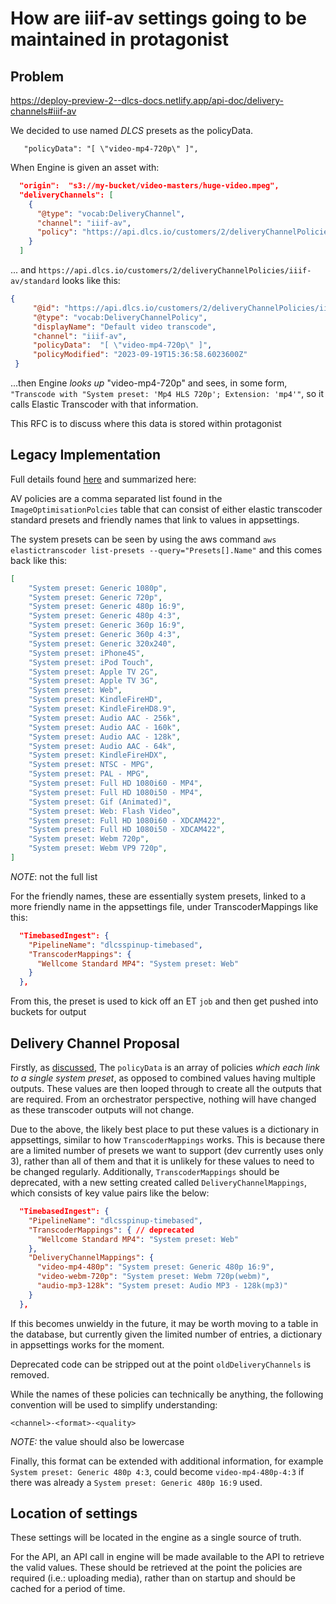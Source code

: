 # How are iiif-av settings going to be maintained in protagonist


## Problem

https://deploy-preview-2--dlcs-docs.netlify.app/api-doc/delivery-channels#iiif-av

We decided to use named _DLCS_ presets as the policyData.

```
   "policyData": "[ \"video-mp4-720p\" ]",
```

When Engine is given an asset with:

```json
  "origin":  "s3://my-bucket/video-masters/huge-video.mpeg",
  "deliveryChannels": [
    {
      "@type": "vocab:DeliveryChannel",
      "channel": "iiif-av",
      "policy": "https://api.dlcs.io/customers/2/deliveryChannelPolicies/iiif-av/standard"
    }
  ]
```

... and `https://api.dlcs.io/customers/2/deliveryChannelPolicies/iiif-av/standard` looks like this:

```json
{
     "@id": "https://api.dlcs.io/customers/2/deliveryChannelPolicies/iiif-av/standard",
     "@type": "vocab:DeliveryChannelPolicy",
     "displayName": "Default video transcode",
     "channel": "iiif-av",
     "policyData":  "[ \"video-mp4-720p\" ]",
     "policyModified": "2023-09-19T15:36:58.6023600Z"
 }
```

...then Engine _looks up_ "video-mp4-720p" and sees, in some form, `"Transcode with "System preset: 'Mp4 HLS 720p'; Extension: 'mp4'"`, so it calls Elastic Transcoder with that information.

This RFC is to discuss where this data is stored within protagonist

## Legacy Implementation

Full details found [here](https://github.com/dlcs/protagonist/issues/709) and summarized here:

AV policies are a comma separated list found in the `ImageOptimisationPolcies` table that can consist of either elastic transcoder standard presets and friendly names that link to values in appsettings.

The system presets can be seen by using the aws command `aws elastictranscoder list-presets --query="Presets[].Name"` and this comes back like this:

```json
[
    "System preset: Generic 1080p",
    "System preset: Generic 720p",
    "System preset: Generic 480p 16:9",
    "System preset: Generic 480p 4:3",
    "System preset: Generic 360p 16:9",
    "System preset: Generic 360p 4:3",
    "System preset: Generic 320x240",
    "System preset: iPhone4S",
    "System preset: iPod Touch",
    "System preset: Apple TV 2G",
    "System preset: Apple TV 3G",
    "System preset: Web",
    "System preset: KindleFireHD",
    "System preset: KindleFireHD8.9",
    "System preset: Audio AAC - 256k",
    "System preset: Audio AAC - 160k",
    "System preset: Audio AAC - 128k",
    "System preset: Audio AAC - 64k",
    "System preset: KindleFireHDX",
    "System preset: NTSC - MPG",
    "System preset: PAL - MPG",
    "System preset: Full HD 1080i60 - MP4",
    "System preset: Full HD 1080i50 - MP4",
    "System preset: Gif (Animated)",
    "System preset: Web: Flash Video",
    "System preset: Full HD 1080i60 - XDCAM422",
    "System preset: Full HD 1080i50 - XDCAM422",
    "System preset: Webm 720p",
    "System preset: Webm VP9 720p",
]
```

_NOTE_: not the full list

For the friendly names, these are essentially system presets, linked to a more friendly name in the appsettings file, under TranscoderMappings like this:

``` json
  "TimebasedIngest": {
    "PipelineName": "dlcsspinup-timebased",
    "TranscoderMappings": {
      "Wellcome Standard MP4": "System preset: Web"
    }
  },
```

From this, the preset is used to kick off an ET `job` and then get pushed into buckets for output

## Delivery Channel Proposal

Firstly, as [discussed](https://github.com/dlcs/protagonist/issues/709), The `policyData` is an array of policies *which each link to a single system preset*, as opposed to combined values having multiple outputs.  These values are then looped through to create all the outputs that are required.  From an orchestrator perspective, nothing will have changed as these transcoder outputs will not change.

Due to the above, the likely best place to put these values is a dictionary in appsettings, similar to how `TranscoderMappings` works.  This is because there are a limited number of presets we want to support (dev currently uses only 3), rather than all of them and that it is unlikely for these values to need to be changed regularly.  Additionally, `TranscoderMappings` should be deprecated, with a new setting created called `DeliveryChannelMappings`, which consists of key value pairs like the below:

```json
  "TimebasedIngest": {
    "PipelineName": "dlcsspinup-timebased",
    "TranscoderMappings": { // deprecated
      "Wellcome Standard MP4": "System preset: Web"
    }, 
    "DeliveryChannelMappings": {
      "video-mp4-480p": "System preset: Generic 480p 16:9",
      "video-webm-720p": "System preset: Webm 720p(webm)",
      "audio-mp3-128k": "System preset: Audio MP3 - 128k(mp3)"
    }
  },
```

If this becomes unwieldy in the future, it may be worth moving to a table in the database, but currently given the limited number of entries, a dictionary in appsettings works for the moment.

Deprecated code can be stripped out at the point `oldDeliveryChannels` is removed.

While the names of these policies can technically be anything, the following convention will be used to simplify understanding:

```
<channel>-<format>-<quality>
```
_NOTE:_ the value should also be lowercase

Finally, this format can be extended with additional information, for example `System preset: Generic 480p 4:3`, could become `video-mp4-480p-4:3` if there was already a `System preset: Generic 480p 16:9` used.

## Location of settings

These settings will be located in the engine as a single source of truth.

For the API, an API call in engine will be made available to the API to retrieve the valid values.  These should be retrieved at the point the policies are required (i.e.: uploading media), rather than on startup and should be cached for a period of time.
